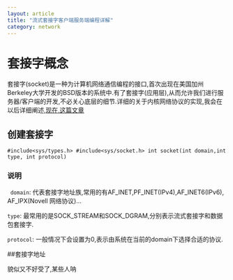 ```yaml
---
layout: article
title: "流式套接字客户端服务端编程详解"
category: network
---
```


# 套接字概念
套接字(socket)是一种为计算机网络通信编程的接口,首次出现在美国加州Berkeley大学开发的BSD版本的系统中.有了套接字(应用层),从而允许我们进行服务器/客户端的开发,不必关心底层的细节.详细的关于内核网络协议的实现,我会在以后详细阐述,[现在,这篇文章](https://www.ibm.com/developerworks/cn/linux/l-linux-networking-stack/)

## 创建套接字
`
#include<sys/types.h>
#include<sys/socket.h>
int socket(int domain,int type, int protocol)
`
### 说明
` domain`: 代表套接字地址族,常用的有AF_INET,PF_INET(IPv4),AF_INET6(IPv6),
AF_IPX(Novell 网络协议)...

`type`: 最常用的是SOCK_STREAM和SOCK_DGRAM,分别表示流式套接字和数据包套接字.

`protocol`: 一般情况下会设置为0,表示由系统在当前的domain下选择合适的协议.

##套接字地址

貌似又不好受了,某些人呐
